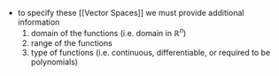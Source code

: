 
- to specify these [[Vector Spaces]] we must provide additional information
	1) domain of the functions (i.e. domain in $\mathbb{R}^n$) 
	2) range of the functions 
	3) type of functions (i.e. continuous, differentiable, or required to be polynomials)